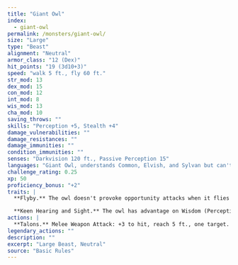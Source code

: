 ```yaml
---
title: "Giant Owl"
index:
  - giant-owl
permalink: /monsters/giant-owl/
size: "Large"
type: "Beast"
alignment: "Neutral"
armor_class: "12 (Dex)"
hit_points: "19 (3d10+3)"
speed: "walk 5 ft., fly 60 ft."
str_mod: 13
dex_mod: 15
con_mod: 12
int_mod: 8
wis_mod: 13
cha_mod: 10
saving_throws: ""
skills: "Perception +5, Stealth +4"
damage_vulnerabilities: ""
damage_resistances: ""
damage_immunities: ""
condition_immunities: ""
senses: "Darkvision 120 ft., Passive Perception 15"
languages: "Giant Owl, understands Common, Elvish, and Sylvan but can't speak"
challenge_rating: 0.25
xp: 50
proficiency_bonus: "+2"
traits: |
  **Flyby.** The owl doesn't provoke opportunity attacks when it flies out of an enemy's reach.

  **Keen Hearing and Sight.** The owl has advantage on Wisdom (Perception) checks that rely on hearing or sight.
actions: |
  **Talons.** Melee Weapon Attack: +3 to hit, reach 5 ft., one target. Hit: 8 (2d6 + 1) slashing damage.  
legendary_actions: ""
description: ""
excerpt: "Large Beast, Neutral"
source: "Basic Rules"
---
```

